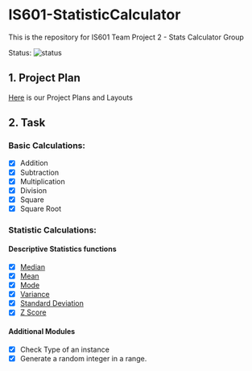 # IS601-StatisticCalculator
This is the repository for IS601 Team Project 2 - Stats Calculator Group

Status: ![status](https://travis-ci.com/khangtran2020/IS601-StatisticCalculator.svg?branch=main)
## 1. Project Plan

[Here](./Documents/ProjectPlans.md) is our Project Plans and Layouts

## 2. Task

### Basic Calculations:
- [x] Addition
- [x] Subtraction
- [x] Multiplication
- [x] Division
- [x] Square
- [x] Square Root

### Statistic Calculations:

#### Descriptive Statistics functions
- [x] [Median](./Documents/median.md)
- [x] [Mean](./Documents/mean.md)
- [x] [Mode](./Documents/mode.md)
- [x] [Variance](./Documents/variance.md)
- [x] [Standard Deviation](./Documents/std.md)
- [x] [Z Score](./Documents/z_score.md)

#### Additional Modules
- [x] Check Type of an instance
- [x] Generate a random integer in a range.
